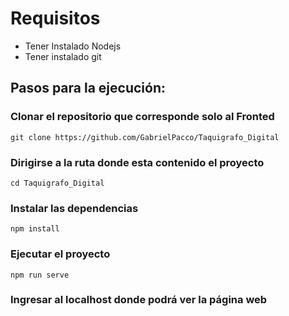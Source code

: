 # Requisitos

* Tener Instalado Nodejs 
* Tener instalado git

## Pasos para la ejecución:

### Clonar el repositorio que corresponde solo al Fronted
```
git clone https://github.com/GabrielPacco/Taquigrafo_Digital
```
### Dirigirse a la ruta donde esta contenido el proyecto

```
cd Taquigrafo_Digital
```
### Instalar las dependencias
```
npm install
```

### Ejecutar el proyecto
```
npm run serve
```

### Ingresar al localhost donde podrá ver la página web
